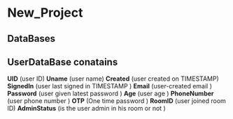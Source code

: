 # New_Project

## DataBases
## UserDataBase conatains
  **UID**          (user ID)
  **Uname**        (user name)
  **Created**      (user created on TIMESTAMP)
  **SignedIn**     (user last signed in TIMESTAMP )
  **Email**        (user-created email )
  **Password**     (user given latest password )
  **Age**          (user age )
  **PhoneNumber**  (user phone number )
  **OTP**          (One time password )
  **RoomID**       (user joined room ID)
  **AdminStatus**  (is the user admin in his room or not )
